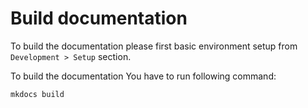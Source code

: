 # Build documentation

To build the documentation please first basic environment setup from
`Development > Setup` section.

To build the documentation You have to run following command:

```
mkdocs build
```
